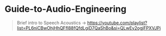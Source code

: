 # Guide-to-Audio-Engineering
> Brief intro to Speech Acoustics -> https://youtube.com/playlist?list=PL6niCBwOhjHhQFfl88fQfdLgiD7QaShBo&si=QLwEy2ogjFPXVJPi
